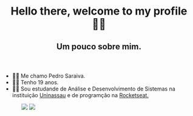 <header>
<h1> Hello there, welcome to my profile  🐱‍🏍 </h1>
<h2> Um pouco sobre mim. </h2>
<p>
</header>

<section>
 <ul>
    <li>🐱‍💻 Me chamo Pedro Saraiva. </li>
    <li>🐱‍🚀 Tenho 19 anos. </li>
    <li>🐱‍🐉 Sou estudande de Análise e Desenvolvimento de Sistemas na instituição <a href="https://www.uninassau.edu.br/" target="_blank">Uninassau</a> e de programção na  <a href="https://www.rocketseat.com.br/" target="_blank">Rocketseat.</a> </li>
 <ul>
</p>

 
  <a href = "pedrohenriquesaraiva12@gmail.com"><img src="https://img.shields.io/badge/-Gmail-%23333?style=for-the-badge&logo=gmail&logoColor=white" target="_blank"></a>
  <a href="https://www.linkedin.com/in/dev-pedro-saraiva/" target="_blank"><img src="https://img.shields.io/badge/-LinkedIn-%230077B5?style=for-the-badge&logo=linkedin&logoColor=white" target="_blank"></a> 
